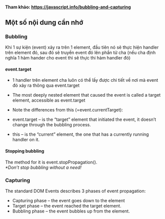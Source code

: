 #### Tham khảo: https://javascript.info/bubbling-and-capturing
## Một số  nội dung cần nhớ
### Bubbling
Khi 1 sự kiện (event) xảy ra trên 1 element, đầu tiên nó sẽ thực hiện handler trên element đó, sau đó sẽ truyền event đó lên phần tử cha (nếu cha định nghĩa 1 hàm hander cho event thì sẽ thực thi hàm handler đó)
#### event.target
* 1 handler trên element cha luôn có thể lấy được chi tiết về nơi mà event đó xảy ra thông qua event.target
* The most deeply nested element that caused the event is called a target element, accessible as event.target
* Note the differences from this (=event.currentTarget):

* event.target – is the “target” element that initiated the event, it doesn’t change through the bubbling process.
* this – is the “current” element, the one that has a currently running handler on it.
#### Stopping bubbling
The method for it is event.stopPropagation().  
_*Don’t stop bubbling without a need!_
### Capturing
The standard DOM Events describes 3 phases of event propagation:

* Capturing phase – the event goes down to the element
* Target phase – the event reached the target element.
* Bubbling phase – the event bubbles up from the element.